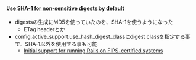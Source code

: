 #### [Use SHA-1 for non-sensitive digests by default](https://github.com/rails/rails/pull/31651)

* digestsの生成にMD5を使っていたのを、SHA-1を使うようになった
  * ETag headerとか
* config.active_support.use_hash_digest_classにdigest classを指定する事で、SHA-1以外を使用する事も可能
  * [Initial support for running Rails on FIPS-certified systems](https://github.com/rails/rails/pull/31289)
